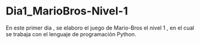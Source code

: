 # Dia1_MarioBros-Nivel-1
En este primer dia , se elaboro el juego de Mario-Bros el nivel 1 , en el cual se trabaja con el lenguaje de programación Python.
